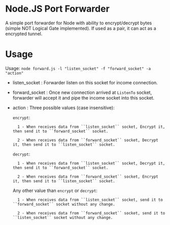 Node.JS Port Forwarder
======================
A simple port forwarder for Node with ability to encrypt/decrypt bytes (simple NOT Logical Gate implemented). If used as a pair, it can act as a encrypted tunnel.



Usage
=======
Usage:
```node forward.js -l "listen_socket" -f "forward_socket" -a "action"```

- listen_socket : Forwarder listen on this socket for income connection.
- forward_socket : Once new connection arrived at ``ListenTo`` socket, forwarder will accept it and pipe the income socket into this socket.
- action : Three possible values (case insensitive):



	```encrypt```:

		1 - When receives data from ``listen_socket`` socket, Encrypt it, then send it to ``forward_socket`` socket.

		2 - When receives data from ``forward_socket`` socket, Decrypt it, then send it to ``listen_socket`` socket.



	```decrypt```:

		1 - When receives data from ``listen_socket`` socket, Decrypt it, then send it to ``forward_socket`` socket.

		2 - When receives data from ``forward_socket`` socket, Encrypt it, then send it to ``listen_socket`` socket.



	Any other value than ``encrypt`` or ``decrypt``:

		1 - When receives data from ``listen_socket`` socket, send it to ``forward_socket`` socket without any change.

		2 - When receives data from ``forward_socket`` socket, send it to ``listen_socket`` socket without any change.